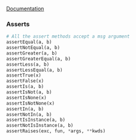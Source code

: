 ---
---

[Documentation](https://docs.python.org/3/library/unittest.html)

### Asserts
```python
# All the assert methods accept a msg argument
assertEqual(a, b)
assertNotEqual(a, b)
assertGreater(a, b)
assertGreaterEqual(a, b)
assertLess(a, b)
assertLessEqual(a, b)
assertTrue(x)
assertFalse(x)
assertIs(a, b)
assertIsNot(a, b)
assertIsNone(x)
assertIsNotNone(x)
assertIn(a, b)
assertNotIn(a, b)
assertIsInstance(a, b)
assertNotIsInstance(a, b)
assertRaises(exc, fun, *args, **kwds)
```
